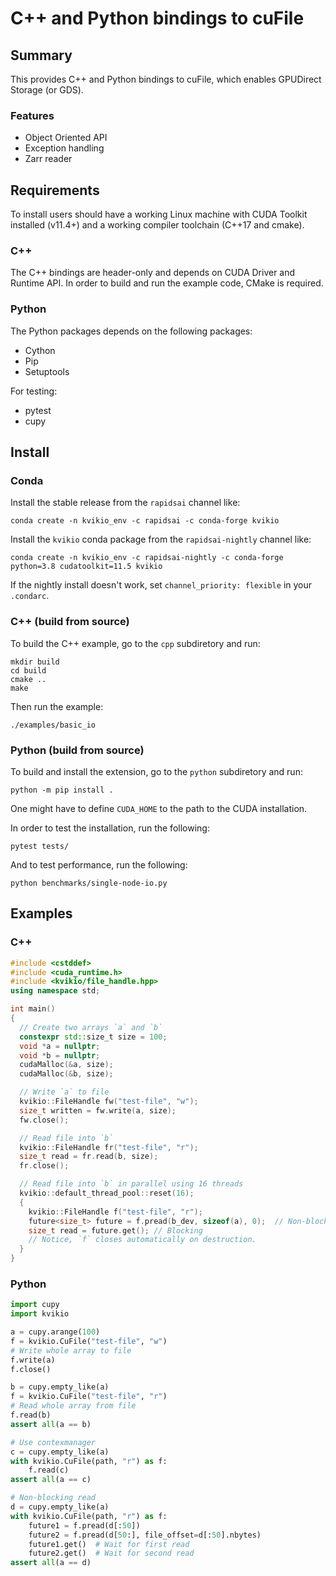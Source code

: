 # C++ and Python bindings to cuFile

## Summary

This provides C++ and Python bindings to cuFile, which enables GPUDirect Storage (or GDS).

### Features

* Object Oriented API
* Exception handling
* Zarr reader

## Requirements

To install users should have a working Linux machine with CUDA Toolkit
installed (v11.4+) and a working compiler toolchain (C++17 and cmake).

### C++

The C++ bindings are header-only and depends on CUDA Driver and Runtime API.
In order to build and run the example code, CMake is required.

### Python

The Python packages depends on the following packages:

* Cython
* Pip
* Setuptools

For testing:
* pytest
* cupy

## Install

### Conda 

Install the stable release from the `rapidsai` channel like:
```
conda create -n kvikio_env -c rapidsai -c conda-forge kvikio
```

Install the `kvikio` conda package from the `rapidsai-nightly` channel like:
```
conda create -n kvikio_env -c rapidsai-nightly -c conda-forge python=3.8 cudatoolkit=11.5 kvikio
```

If the nightly install doesn't work, set `channel_priority: flexible` in your `.condarc`.

### C++ (build from source)
To build the C++ example, go to the `cpp` subdiretory and run:
```
mkdir build
cd build
cmake ..
make
```
Then run the example:
```
./examples/basic_io
```

### Python (build from source)

To build and install the extension, go to the `python` subdiretory and run:
```
python -m pip install .
```
One might have to define `CUDA_HOME` to the path to the CUDA installation.

In order to test the installation, run the following:
```
pytest tests/
```

And to test performance, run the following:
```
python benchmarks/single-node-io.py
```


## Examples

### C++
```c++
#include <cstddef>
#include <cuda_runtime.h>
#include <kvikio/file_handle.hpp>
using namespace std;

int main()
{
  // Create two arrays `a` and `b`
  constexpr std::size_t size = 100;
  void *a = nullptr;
  void *b = nullptr;
  cudaMalloc(&a, size);
  cudaMalloc(&b, size);

  // Write `a` to file
  kvikio::FileHandle fw("test-file", "w");
  size_t written = fw.write(a, size);
  fw.close();

  // Read file into `b`
  kvikio::FileHandle fr("test-file", "r");
  size_t read = fr.read(b, size);
  fr.close();

  // Read file into `b` in parallel using 16 threads
  kvikio::default_thread_pool::reset(16);
  {
    kvikio::FileHandle f("test-file", "r");
    future<size_t> future = f.pread(b_dev, sizeof(a), 0);  // Non-blocking
    size_t read = future.get(); // Blocking
    // Notice, `f` closes automatically on destruction.
  }
}
```

### Python
```python
import cupy
import kvikio

a = cupy.arange(100)
f = kvikio.CuFile("test-file", "w")
# Write whole array to file
f.write(a)
f.close()

b = cupy.empty_like(a)
f = kvikio.CuFile("test-file", "r")
# Read whole array from file
f.read(b)
assert all(a == b)

# Use contexmanager
c = cupy.empty_like(a)
with kvikio.CuFile(path, "r") as f:
    f.read(c)
assert all(a == c)

# Non-blocking read
d = cupy.empty_like(a)
with kvikio.CuFile(path, "r") as f:
    future1 = f.pread(d[:50])
    future2 = f.pread(d[50:], file_offset=d[:50].nbytes)
    future1.get()  # Wait for first read
    future2.get()  # Wait for second read
assert all(a == d)
```
